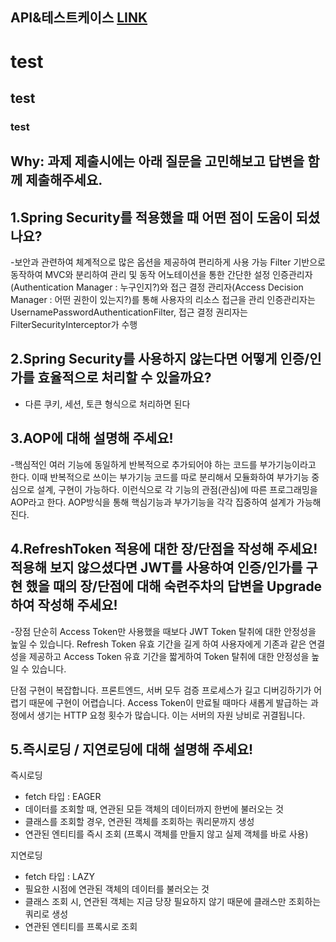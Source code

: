 ## API&테스트케이스 [LINK](https://docs.google.com/spreadsheets/d/16m9RGblVgYA5vwvS9IT523fcfl0eii1AEGjc0mcoAHM/edit?usp=sharing)

# test
## test
### test


## Why: 과제 제출시에는 아래 질문을 고민해보고 답변을 함께 제출해주세요.

## 1.Spring Security를 적용했을 때 어떤 점이 도움이 되셨나요?
-보안과 관련하여 체계적으로 많은 옵션을 제공하여 편리하게 사용 가능
Filter 기반으로 동작하여 MVC와 분리하여 관리 및 동작
어노테이션을 통한 간단한 설정
인증관리자(Authentication Manager : 누구인지?)와 접근 결정 관리자(Access Decision Manager : 어떤 권한이 있는지?)를 통해 사용자의 리소스 접근을 관리
인증관리자는 UsernamePasswordAuthenticationFilter, 접근 결정 권리자는 FilterSecurityInterceptor가 수행




## 2.Spring Security를 사용하지 않는다면 어떻게 인증/인가를 효율적으로 처리할 수 있을까요?
- 다른 쿠키, 세션, 토큰 형식으로 처리하면 된다


## 3.AOP에 대해 설명해 주세요!
-핵심적인 여러 기능에 동일하게 반복적으로 추가되어야 하는 코드를 부가기능이라고 한다. 이때 반복적으로 쓰이는 부가기능 코드를 따로 분리해서 모듈화하여 부가기능 중심으로 설계, 구현이 가능하다. 이런식으로 각 기능의 관점(관심)에 따른 프로그래밍을 AOP라고 한다. AOP방식을 통해 핵심기능과 부가기능을 각각 집중하여 설계가 가능해진다.



## 4.RefreshToken 적용에 대한 장/단점을 작성해 주세요! 적용해 보지 않으셨다면 JWT를 사용하여 인증/인가를 구현 했을 때의 장/단점에 대해 숙련주차의 답변을 Upgrade 하여 작성해 주세요!
-장점
단순히 Access Token만 사용했을 때보다 JWT Token 탈취에 대한 안정성을 높일 수 있습니다.
Refresh Token 유효 기간을 길게 하여 사용자에게 기존과 같은 연결성을 제공하고 Access Token 유효 기간을 짧게하여 Token 탈취에 대한 안정성을 높일 수 있습니다.

단점
구현이 복잡합니다. 프론트엔드, 서버 모두 검증 프로세스가 길고 디버깅하기가 어렵기 때문에 구현이 어렵습니다.
Access Token이 만료될 때마다 새롭게 발급하는 과정에서 생기는 HTTP 요청 횟수가 많습니다. 이는 서버의 자원 낭비로 귀결됩니다.


## 5.즉시로딩 / 지연로딩에 대해 설명해 주세요!
즉시로딩
- fetch 타입 : EAGER
- 데이터를 조회할 때, 연관된 모듣 객체의 데이터까지 한번에 불러오는 것
- 클래스를 조회할 경우, 연관된 객체를 조회하는 쿼리문까지 생성
- 연관된 엔티티를 즉시 조회 (프록시 객체를 만들지 않고 실제 객체를 바로 사용)

지연로딩
- fetch 타입 : LAZY
- 필요한 시점에 연관된 객체의 데이터를 불러오는 것
- 클래스 조회 시, 연관된 객체는 지금 당장 필요하지 않기 때문에 클래스만 조회하는 쿼리로 생성
- 연관된 엔티티를 프록시로 조회

